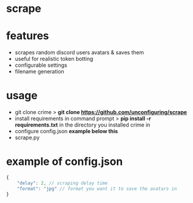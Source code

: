 # scrape

# features
- scrapes random discord users avatars & saves them
- useful for realistic token botting
- configurable settings
- filename generation

# usage
- git clone crime > **git clone https://github.com/unconfiguring/scrape**
- install requirements in command prompt > **pip install -r requirements.txt** in the directory you installed crime in
- configure config.json **example below this**
- scrape.py

# example of config.json
```js
{
    "delay": 2, // scraping delay time
    "format": "jpg" // format you want it to save the avatars in
}
```
